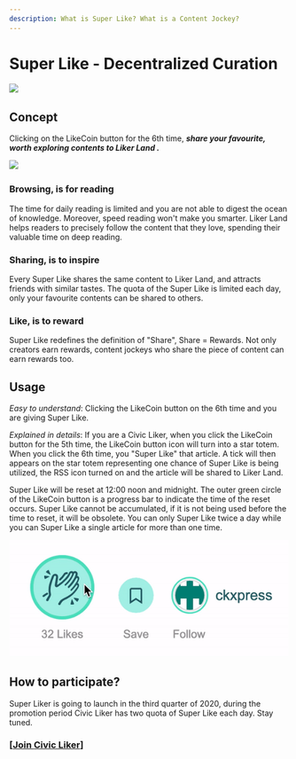 ```yaml
---
description: What is Super Like? What is a Content Jockey?
---
```


# Super Like - Decentralized Curation

![](https://gblobscdn.gitbook.com/assets%2F-LL4mdaVjNgL6A1--PV0%2F-MDKKfTTMClruYgMEN2z%2F-MDKL9uOAcQBWwTt-7PY%2Flikecoin_ad92_super_like_dragonball.png?alt=media&token=aebf61cf-24c0-4d70-9cce-a582d82122e8)

## Concept

Clicking on the LikeCoin button for the 6th time, _**share your favourite, worth exploring contents to Liker Land
.**_



![](https://gblobscdn.gitbook.com/assets%2F-LL4mdaVjNgL6A1--PV0%2F-MAXu9Lxx14vpKr9dO54%2F-MAXwN5NxScgV0FwK61i%2FSuperLike.gif?alt=media&token=a965b055-7c80-4b38-9d05-776d694d0ff1)

### Browsing, is for reading

The time for daily reading is limited and you are not able to digest the ocean of knowledge. Moreover, speed reading won't make you smarter. Liker Land helps readers to precisely follow the content that they love, spending their valuable time on deep reading.

### **Sharing, is to inspire**

Every Super Like shares the same content to Liker Land, and attracts friends with similar tastes. The quota of the Super Like is limited each day, only your favourite contents can be shared to others.

### Like, is to reward

Super Like redefines the definition of "Share", Share = Rewards. Not only creators earn rewards, content jockeys who share the piece of content can earn rewards too.

## Usage <a id="zen-yang-can-yu"></a>

_Easy to understand_: Clicking the LikeCoin button on the 6th time and you are giving Super Like.

_Explained in details_: If you are a Civic Liker, when you click the LikeCoin button for the 5th time, the LikeCoin button icon will turn into a star totem. When you click the 6th time, you "Super Like" that article. A tick will then appears on the star totem representing one chance of Super Like is being utilized, the RSS icon turned on and the article will be shared to Liker Land.

Super Like will be reset at 12:00 noon and midnight. The outer green circle of the LikeCoin button is a progress bar to indicate the time of the reset occurs. Super Like cannot be accumulated, if it is not being used before the time to reset, it will be obsolete. You can only Super Like twice a day while you can Super Like a single article for more than one time.

![](../../../.gitbook/assets/superlike.gif)

## **How to participate?** <a id="zen-yang-can-yu"></a>

Super Liker is going to launch in the third quarter of 2020, during the promotion period Civic Liker has two quota of Super Like each day. Stay tuned.

### \[[Join **Civic Liker**](https://liker.land/civic)\]

